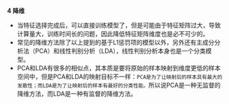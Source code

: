 **4 降维**

- 当特征选择完成后，可以直接训练模型了，但是可能由于特征矩阵过大，导致计算量大，训练时间长的问题，因此降低特征矩阵维度也是必不可少的。
- 常见的降维方法除了以上提到的基于L1惩罚项的模型以外，另外还有主成分分析法（PCA）和线性判别分析（LDA），线性判别分析本身也是一个分类模型。<br>
- PCA和LDA有很多的相似点，其本质是要将原始的样本映射到维度更低的样本空间中，但是PCA和LDA的映射目标不一样：`PCA是为了让映射后的样本具有最大的发散性；而LDA是为了让映射后的样本有最好的分类性能。`所以说PCA是一种无监督的降维方法，而LDA是一种有监督的降维方法。
